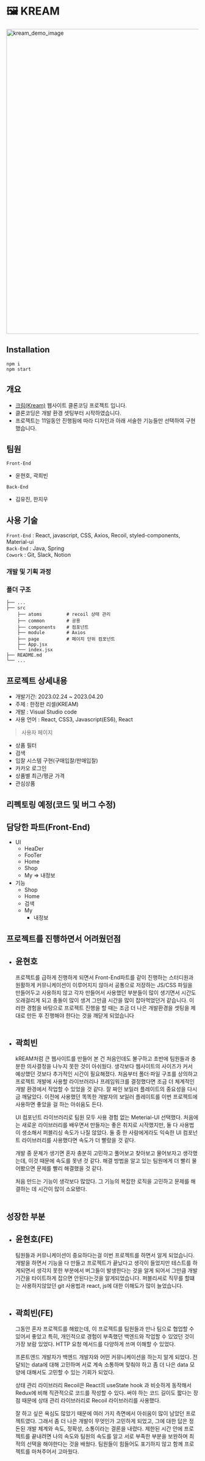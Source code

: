 # 🖼 KREAM
<img src="public/images/kream_demo.png" width=800 alt="kream_demo_image">

## <strong>Installation</strong>

```
npm i
npm start
```

## <strong>개요</strong>

- [크림(Kream)](https://kream.co.kr/) 웹사이트 클론코딩 프로젝트 입니다.
- 클론코딩은 개발 환경 셋팅부터 시작하였습니다.
- 프로젝트는 11일동안 진행됨에 따라 디자인과 아래 서술한 기능들만 선택하여 구현했습니다.

## <strong>팀원</strong>

`Front-End`

- 윤현호, 곽희빈

`Back-End`

- 김유진, 한지우

## <strong>사용 기술</strong>

`Front-End` : React, javascript, CSS, Axios, Recoil, styled-components, Material-ui </br>
`Back-End` : Java, Spring </br>
`Cowork` : Git, Slack, Notion

### <strong>개발 및 기획 과정</strong>


### <strong>폴더 구조</strong>
```
├── ...                   
├── src           
	├── atoms         # recoil 상태 관리
	├── common        # 공용 
	├── components    # 컴포넌트
	├── module        # Axios
	├── page          # 페이지 단위 컴포넌트
	├── App.jsx        
	└── index.jsx      
├── README.md               
└── ...
```

## <strong> 프로젝트 상세내용 </strong>

- 개발기간: 2023.02.24 ~ 2023.04.20
- 주제 : 한정판 리셀(KREAM)
- 개발 : Visual Studio code
- 사용 언어 : React, CSS3, Javascript(ES6), React

> 사용자 페이지

- 상품 필터
- 검색
- 입찰 시스템 구현(구매입찰/판매입찰)
- 카카오 로그인
- 상품별 최근/평균 가격
- 관심상품

## <strong>리펙토링 예정(코드 및 버그 수정)</strong>

## <strong>담당한 파트(Front-End)</strong>

- UI
  - HeaDer
  - FooTer
  - Home
  - Shop
  - My => 내정보
- 기능
  - Shop
  - Home
  - 검색
  - My
    - 내정보

## <strong>프로젝트를 진행하면서 어려웠던점</strong>
  - 윤현호
    - 
    프로젝트를 급하게 진행하게 되면서 Front-End파트를 같이 진행하는 스터디원과
    원활하게 커뮤니케이션이 이루어지지 않아서 공통으로 저장하는 JS/CSS 파일을 만들어두고
    사용하지 않고 각자 만들어서 사용했던 부분들이 많이 생기면서 시간도 오래걸리게 되고
    충돌이 많이 생겨 그만큼 시간을 많이 잡아먹었던거 같습니다.
    이러한 경험을 바탕으로 프로젝트 진행을 할 때는 조금 더 나은 개발환경을
    셋팅을 제대로 만든 후 진행해야 한다는 것을 깨닫게 되었습니다
 <br/><br/>
  - 곽희빈
    -
    kREAM처럼 큰 웹사이트를 만들어 본 건 처음인데도 불구하고 초반에 팀원들과 충분한 의사결정을 나누지 못한 것이 아쉬웠다. 생각보다 웹사이트의 사이즈가 커서 예상했던 것보다 추가적인 시간이 필요해졌다. 처음부터 폴더·파일 구조를 상의하고 프로젝트 개발에 사용할 라이브러리나 프레임워크를 결정했다면 조금 더 체계적인 개발 환경에서 작업할 수 있었을 것 같다. 잘 짜인 보일러 플레이트의 중요성을 다시금 깨달았다. 이전에 사용했던 똑똑한 개발자의 보일러 플레이트를 이번 프로젝트에 사용하면 좋았을 걸 하는 아쉬움도 든다.

    UI 컴포넌트 라이브러리로 팀원 모두 사용 경험 없는 Meterial-UI 선택했다. 처음에는 새로운 라이브러리를 배우면서 만들자는 좋은 취지로 시작했지만, 둘 다 사용법이 생소해서 퍼블리싱 속도가 나질 않았다. 둘 중 한 사람에게라도 익숙한 UI 컴포넌트 라이브러리를 사용했다면 속도가 더 빨랐을 것 같다.

    개발 중 문제가 생기면 혼자 충분히 고민하고 풀어보고 찾아보고 물어보자고 생각했는데, 이것 때문에 속도를 못낸 것 같다. 해결 방법을 알고 있는 팀원에게 더 빨리 물어봤으면 문제를 빨리 해결했을 것 같다.

    처음 만드는 기능이 생각보다 많았다. 그 기능의 복잡한 로직을 고민하고 문제를 해결하는 데 시간이 많이 소요됐다.
  <br/><br/>


## <strong>성장한 부분</strong>

- 윤현호(FE)
  - 
    팀원들과 커뮤니케이션이 중요하다는걸 이번 프로젝트를 하면서 알게 되었습니다.
    개발을 하면서 기능을 다 만들고 프로젝트가 끝났다고 생각이 들었지만 테스트를 하게되면서 생각지 못한 부분에서 버그들이 발생한다는 것을 알게 되어서 그만큼 개발 기간을 타이트하게 잡으면 안된다는것을 알게되었습니다. 퍼블리셔로 직무를 할떄는 사용하지않았던  git 사용법과 react, js에 대한 이해도가 많이 늘었습니다.
    <br/><br/>

- 곽희빈(FE)
  - 
   그동안 혼자 프로젝트를 해왔는데, 이 프로젝트를 팀원들과 만나 팀으로 협업할 수 있어서 좋았고 특히, 개인적으로 경험이 부족했던 백엔드와 작업할 수 있었던 것이 가장 보람 있었다. HTTP 요청 메서드를 다양하게 쓰며 이해할 수 있었다.

   프론트엔드 개발자가 백엔드 개발자와 어떤 커뮤니케이션을 하는지 알게 되었다. 전달되는 data에 대해 고민하며 서로 계속 소통하며 맞춰야 하고 좀 더 나은 data 모양에 대해서도 고민할 수 있는 기회가 되었다.

   상태 관리 라이브러리 Recoil은 React의 useState hook 과 비슷하게 동작해서 Redux에 비해 직관적으로 코드를 작성할 수 있다. 써야 하는 코드 길이도 짧다는 장점 때문에 상태 관리 라이브러리로 Recoil 라이브러리를 사용했다.

   잘 하고 싶은 욕심도 많았기 때문에 여러 가지 측면에서 아쉬움이 많이 남았던 프로젝트였다. 그래서 좀 더 나은 개발이 무엇인가 고민하게 되었고, 그에 대한 답은 정돈된 개발 체계와 속도, 정확성, 소통이라는 결론을 내렸다. 제한된 시간 안에 프로젝트를 끝내려면 나의 속도와 팀원의 속도를 알고 서로 부족한 부분을 보완하며 최적의 선택을 해야한다는 것을 배웠다. 팀원들이 힘들어도 포기하지 않고 함께 프로젝트를 마쳐주어서 고마웠다.


